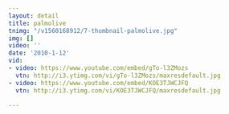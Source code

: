 ```yaml
---
layout: detail
title: palmolive
tnimg: "/v1560168912/7-thumbnail-palmolive.jpg"
img: []
video: ''
date: '2010-1-12'
vid:
- video: https://www.youtube.com/embed/gTo-l3ZMozs
  vtn: http://i3.ytimg.com/vi/gTo-l3ZMozs/maxresdefault.jpg
- video: https://www.youtube.com/embed/KOE3TJWCJFQ
  vtn: http://i3.ytimg.com/vi/KOE3TJWCJFQ/maxresdefault.jpg

---
```

